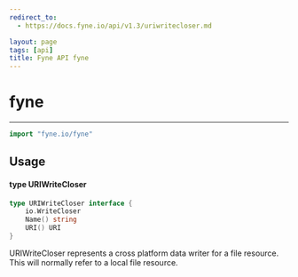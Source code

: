 ```yaml
---
redirect_to:
  - https://docs.fyne.io/api/v1.3/uriwritecloser.md

layout: page
tags: [api]
title: Fyne API fyne
---
```



# fyne
---
```go
import "fyne.io/fyne"
```

## Usage

#### type URIWriteCloser

```go
type URIWriteCloser interface {
	io.WriteCloser
	Name() string
	URI() URI
}
```

URIWriteCloser represents a cross platform data writer for a file resource. This will normally refer to a local file resource.
